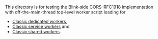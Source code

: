 This directory is for testing the Blink-side CORS-RFC1918 implementation
with off-the-main-thread top-level worker script loading for
- [Classic dedicated workers](https://crbug.com/835717),
- [Classic service workers](https://crbug.com/924043) and
- [Classic shared workers](https://crbug.com/924041).
